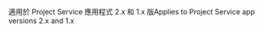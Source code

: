 <span data-ttu-id="7fde6-101">適用於 Project Service 應用程式 2.x 和 1.x 版</span><span class="sxs-lookup"><span data-stu-id="7fde6-101">Applies to Project Service app versions 2.x and 1.x</span></span>
